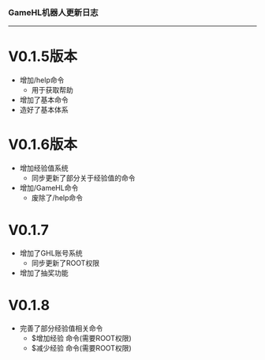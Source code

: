 ### GameHL机器人更新日志
---
# V0.1.5版本
* 增加/help命令
  * 用于获取帮助
* 增加了基本命令
* 造好了基本体系

# V0.1.6版本
* 增加经验值系统
  * 同步更新了部分关于经验值的命令
* 增加/GameHL命令
  * 废除了/help命令
  
# V0.1.7
* 增加了GHL账号系统
  * 同步更新了ROOT权限
* 增加了抽奖功能

# V0.1.8
* 完善了部分经验值相关命令
  * $增加经验 命令(需要ROOT权限)
  * $减少经验 命令(需要ROOT权限)
